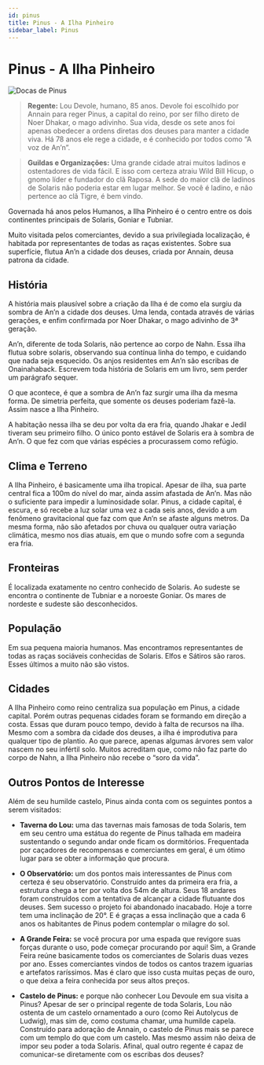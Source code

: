 ```yaml
---
id: pinus
title: Pinus - A Ilha Pinheiro
sidebar_label: Pinus
---
```

# Pinus - A Ilha Pinheiro
![Docas de Pinus](/Docas_Pinus_k.jpg)
> **Regente:** Lou Devole, humano, 85 anos.
> Devole foi escolhido por Annain para reger Pinus, a capital do reino, por ser filho direto de Noer Dhakar, o mago adivinho. Sua vida, desde os sete anos foi apenas obedecer a ordens diretas dos deuses para manter a cidade viva. Há 78 anos ele rege a cidade, e é conhecido por todos como “A voz de An’n”.

> **Guildas e Organizações:** Uma grande cidade atrai muitos ladinos e ostentadores de vida fácil. E isso com certeza atraiu Wild Bill Hicup, o gnomo líder e fundador do clã Raposa. A sede do maior clã de ladinos de Solaris não poderia estar em lugar melhor. Se você é ladino, e não pertence ao clã Tigre, é bem vindo.


Governada há anos pelos Humanos, a Ilha Pinheiro é o centro entre os dois continentes principais de Solaris, Goniar e Tubniar.

Muito visitada pelos comerciantes, devido a sua privilegiada localização, é habitada por representantes de todas as raças existentes. Sobre sua superfície, flutua An’n a cidade dos deuses, criada por Annain, deusa patrona da cidade.

## História

A história mais plausível sobre a criação da Ilha é de como ela surgiu da sombra de An’n a cidade dos deuses. Uma lenda, contada através de várias gerações, e enfim confirmada por Noer Dhakar, o mago adivinho de 3ª geração.

An’n, diferente de toda Solaris, não pertence ao corpo de Nahn. Essa ilha flutua sobre solaris, observando sua contínua linha do tempo, e cuidando que nada seja esquecido. Os anjos residentes em An’n são escribas de Onainahaback. Escrevem toda história de Solaris em um livro, sem perder um parágrafo sequer.

O que acontece, é que a sombra de An’n faz surgir uma ilha da mesma forma. De simetria perfeita, que somente os deuses poderiam fazê-la. Assim nasce a Ilha Pinheiro.

A habitação nessa ilha se deu por volta da era fria, quando Jhakar e Jedil tiveram seu primeiro filho. O único ponto estável de Solaris era à sombra de An’n. O que fez com que várias espécies a procurassem como refúgio.

## Clima e Terreno

A Ilha Pinheiro, é basicamente uma ilha tropical. Apesar de ilha, sua parte central fica a 100m do nível do mar, ainda assim afastada de An’n. Mas não o suficiente para impedir a luminosidade solar. Pinus, a cidade capital, é escura, e só recebe a luz solar uma vez a cada seis anos, devido a um fenômeno gravitacional que faz com que An’n se afaste alguns metros. Da mesma forma, não são afetados por chuva ou qualquer outra variação climática, mesmo nos dias atuais, em que o mundo sofre com a segunda era fria.

## Fronteiras

É localizada exatamente no centro conhecido de Solaris. Ao sudeste se encontra o continente de Tubniar e a noroeste Goniar. Os mares de nordeste e sudeste são desconhecidos.

## População

Em sua pequena maioria humanos. Mas encontramos representantes de todas as raças sociáveis conhecidas de Solaris. Elfos e Sátiros são raros. Esses últimos a muito não são vistos.

## Cidades

A Ilha Pinheiro como reino centraliza sua população em Pinus, a cidade capital. Porém outras pequenas cidades foram se formando em direção a costa. Essas que duram pouco tempo, devido à falta de recursos na ilha. Mesmo com a sombra da cidade dos deuses, a ilha é improdutiva para qualquer tipo de plantio. Ao que parece, apenas algumas árvores sem valor nascem no seu infértil solo. Muitos acreditam que, como não faz parte do corpo de Nahn, a Ilha Pinheiro não recebe o “soro da vida”.

## Outros Pontos de Interesse

Além de seu humilde castelo, Pinus ainda conta com os seguintes pontos a serem visitados:
* **Taverna do Lou:** uma das tavernas mais famosas de toda Solaris, tem em seu centro uma estátua do regente de Pinus talhada em madeira sustentando o segundo andar onde ficam os dormitórios. Frequentada por caçadores de recompensas e comerciantes em geral, é um ótimo lugar para se obter a informação que procura.

* **O Observatório:** um dos pontos mais interessantes de Pinus com certeza é seu observatório. Construído antes da primeira era fria, a estrutura chega a ter por volta dos 54m de altura. Seus 18 andares foram construídos com a tentativa de alcançar a cidade flutuante dos deuses. Sem sucesso o projeto foi abandonado inacabado. Hoje a torre tem uma inclinação de 20°. E é graças a essa inclinação que a cada 6 anos os habitantes de Pinus podem contemplar o milagre do sol.

* **A Grande Feira:** se você procura por uma espada que revigore suas forças durante o uso, pode começar procurando por aqui! Sim, a Grande Feira reúne basicamente todos os comerciantes de Solaris duas vezes por ano. Esses comerciantes vindos de todos os cantos trazem iguarias e artefatos raríssimos. Mas é claro que isso custa muitas peças de ouro, o que deixa a feira conhecida por seus altos preços.

* **Castelo de Pinus:** e porque não conhecer Lou Devoule em sua visita a Pinus? Apesar de ser o principal regente de toda Solaris, Lou não ostenta de um castelo ornamentado a ouro (como Rei Autolycus de Ludwig), mas sim de, como costuma chamar, uma humilde capela. Construído para adoração de Annain, o castelo de Pinus mais se parece com um templo do que com um castelo. Mas mesmo assim não deixa de impor seu poder a toda Solaris. Afinal, qual outro regente é capaz de comunicar-se diretamente com os escribas dos deuses?